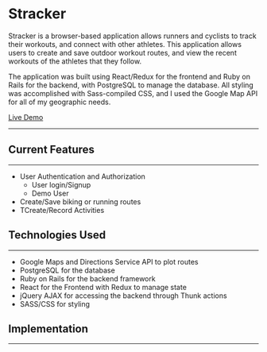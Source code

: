 # Stracker

Stracker is a browser-based application allows runners and cyclists to track their workouts, and connect with other athletes. This application allows users to create and save outdoor workout routes, and view the recent workouts of the athletes that they follow.

The application was built using React/Redux for the frontend and Ruby on Rails for the backend, with PostgreSQL to manage the database. All styling was accomplished with Sass-compiled CSS, and I used the Google Map API for all of my geographic needs.

[Live Demo](https://stracker-app-50523.herokuapp.com/#/)

***

## Current Features
***

- User Authentication and Authorization
  - User login/Signup
  - Demo User
- Create/Save biking or running routes
- TCreate/Record Activities

## Technologies Used
***

- Google Maps and Directions Service API to plot routes
- PostgreSQL for the database
- Ruby on Rails for the backend framework
- React for the Frontend with Redux to manage state
- jQuery AJAX for accessing the backend through Thunk actions
- SASS/CSS for styling

## Implementation
***

